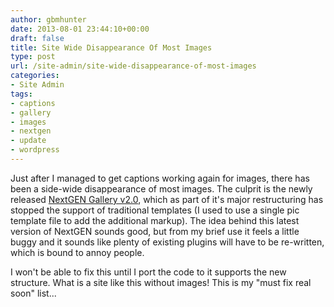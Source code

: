 ```yaml
---
author: gbmhunter
date: 2013-08-01 23:44:10+00:00
draft: false
title: Site Wide Disappearance Of Most Images
type: post
url: /site-admin/site-wide-disappearance-of-most-images
categories:
- Site Admin
tags:
- captions
- gallery
- images
- nextgen
- update
- wordpress
---
```


Just after I managed to get captions working again for images, there has been a side-wide disappearance of most images. The culprit is the newly released [NextGEN Gallery v2.0](http://www.nextgen-gallery.com/nextgen-gallery-2-0/), which as part of it's major restructuring has stopped the support of traditional templates (I used to use a single pic template file to add the additional markup). The idea behind this latest version of NextGEN sounds good, but from my brief use it feels a little buggy and it sounds like plenty of existing plugins will have to be re-written, which is bound to annoy people.

I won't be able to fix this until I port the code to it supports the new structure. What is a site like this without images! This is my "must fix real soon" list...
